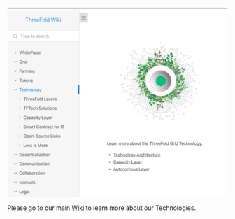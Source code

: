 ![](img/tech_intro_.jpg)

Please go to our main [Wiki](threefold:grid_home) to learn more about our Technologies.